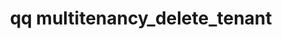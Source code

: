 ---
category: multitenancy
command: multitenancy_delete_tenant
optional_options:
- alternate: []
  help: The unique ID of the tenant to delete.
  name: --id
  required: true
- alternate: []
  help: Do not prompt
  name: --force
  required: false
permalink: /qq-cli-command-guide/multitenancy/multitenancy_delete_tenant.html
positional_options: []
sidebar: qq_cli_command_reference_sidebar
summary: This section explains how to use the <code>qq multitenancy_delete_tenant</code>
  command.
synopsis: Delete a tenant
title: qq multitenancy_delete_tenant
usage: qq multitenancy_delete_tenant [-h] --id ID [--force]
zendesk_source: qq CLI Command Guide

---